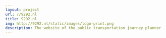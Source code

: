 ```yaml
---
layout: project
url: //9292.nl
title: 9292.nl
img: http://9292.nl/static/images/logo-print.png
description: The website of the public transportation journey planner
---
```


